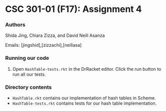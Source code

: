 # CSC 301-01 (F17): Assignment 4

### Authors
Shida Jing, Chiara Zizza, and David Neill Asanza

Emails: [jingshid],[zizzachi],[neillasa]

### Running our code

1. Open `HashTable-tests.rkt` in the DrRacket editor. Click the run button to run all our tests.

### Directory contents
 * `HashTable.rkt` contains our implementation of hash tables in Scheme.
 * `HashTable-tests.rkt` contains tests for our hash table implementation.
